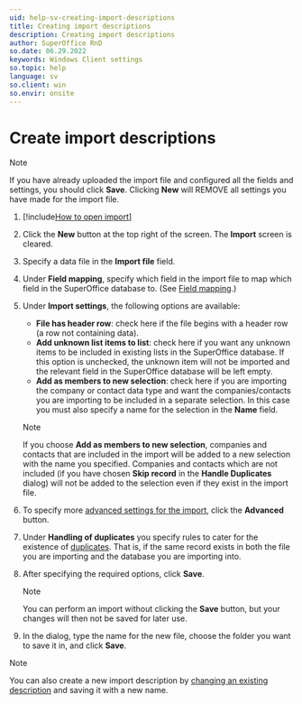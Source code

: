 ```yaml
---
uid: help-sv-creating-import-descriptions
title: Creating import descriptions
description: Creating import descriptions
author: SuperOffice RnD
so.date: 06.29.2022
keywords: Windows Client settings
so.topic: help
language: sv
so.client: win
so.envir: onsite
---
```


# Create import descriptions

> [!NOTE]
> If you have already uploaded the import file and configured all the fields and settings, you should click **Save**. Clicking **New** will REMOVE all settings you have made for the import file.

1. [!include[How to open import](includes/open-import.md)]

2. Click the **New** button at the top right of the screen. The **Import** screen is cleared.

3. Specify a data file in the **Import file** field.

4. Under **Field mapping**, specify which field in the import file to map which field in the SuperOffice database to. (See [Field mapping][1].)

5. Under **Import settings**, the following options are available:

    * **File has header row**: check here if the file begins with a header row (a row not containing data).
    * **Add unknown list items to list**: check here if you want any unknown items to be included in existing lists in the SuperOffice database. If this option is unchecked, the unknown item will not be imported and the relevant field in the SuperOffice database will be left empty.
    * **Add as members to new selection**: check here if you are importing the company or contact data type and want the companies/contacts you are importing to be included in a separate selection. In this case you must also specify a name for the selection in the **Name** field.

    > [!NOTE]
    > If you choose **Add as members to new selection**, companies and contacts that are included in the import will be added to a new selection with the name you specified. Companies and contacts which are not included (if you have chosen **Skip record** in the **Handle Duplicates** dialog) will not be added to the selection even if they exist in the import file.

6. To specify more [advanced settings for the import][2], click the **Advanced** button.

7. Under **Handling of duplicates** you specify rules to cater for the existence of [duplicates][3]. That is, if the same record exists in both the file you are importing and the database you are importing into.

8. After specifying the required options, click **Save**.

    > [!NOTE]
    > You can perform an import without clicking the **Save** button, but your changes will then not be saved for later use.

9. In the dialog, type the name for the new file, choose the folder you want to save it in, and click **Save**.

> [!NOTE]
> You can also create a new import description by [changing an existing description][4] and saving it with a new name.

<!-- Referenced links -->
[1]: field-mapping.md
[2]: specifying-advanced-import-settings.md
[3]: duplicates-import.md
[4]: editing-import-descriptions.md

<!-- Referenced images -->

